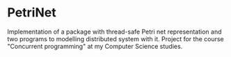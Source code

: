 # PetriNet
Implementation of a package with thread-safe Petri net representation and two programs to modelling distributed system with it. Project for the course "Concurrent programming" at my Computer Science studies.
